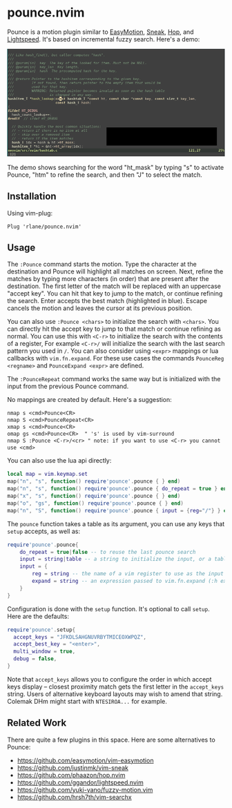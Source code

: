 # pounce.nvim

Pounce is a motion plugin similar to [EasyMotion][1], [Sneak][2], [Hop][3], and
[Lightspeed][4]. It's based on incremental fuzzy search. Here's a demo:

![demo](.assets/demo.gif)

The demo shows searching for the word "ht_mask" by typing "s" to activate
Pounce, "htm" to refine the search, and then "J" to select the match.

[1]: https://github.com/easymotion/vim-easymotion
[2]: https://github.com/justinmk/vim-sneak
[3]: https://github.com/phaazon/hop.nvim
[4]: https://github.com/ggandor/lightspeed.nvim

## Installation

Using vim-plug:

```
Plug 'rlane/pounce.nvim'
```

## Usage

The `:Pounce` command starts the motion. Type the character at the destination
and Pounce will highlight all matches on screen. Next, refine the matches by
typing more characters (in order) that are present after the destination. The
first letter of the match will be replaced with an uppercase "accept key". You
can hit that key to jump to the match, or continue refining the search. Enter
accepts the best match (highlighted in blue). Escape cancels the motion and
leaves the cursor at its previous position.

You can also use `:Pounce <chars>` to initialize the search with `<chars>`. You
can directly hit the accept key to jump to that match or continue refining as
normal. You can use this with `<C-r>` to initialize the search with the
contents of a register, For example `<C-r>/` will initialize the search with
the last search pattern you used in `/`. You can also consider using `<expr>`
mappings or lua callbacks with `vim.fn.expand`. For these use cases the
commands `PounceReg <regname>` and `PounceExpand <expr>` are defined.

The `:PounceRepeat` command works the same way but is initialized with the
input from the previous Pounce command.

No mappings are created by default. Here's a suggestion:

```vim
nmap s <cmd>Pounce<CR>
nmap S <cmd>PounceRepeat<CR>
xmap s <cmd>Pounce<CR>
omap gs <cmd>Pounce<CR>  " 's' is used by vim-surround
nmap S :Pounce <C-r>/<cr> " note: if you want to use <C-r> you cannot use <cmd>
```

You can also use the lua api directly:

```lua
local map = vim.keymap.set
map("n", "s", function() require'pounce'.pounce { } end)
map("n", "s", function() require'pounce'.pounce { do_repeat = true } end)
map("x", "s", function() require'pounce'.pounce { } end)
map("o", "gs", function() require'pounce'.pounce { } end)
map("n", "S", function() require'pounce'.pounce { input = {reg="/"} } end)
```

The `pounce` function takes a table as its argument, you can use any keys that
`setup` accepts, as well as:

```lua
require'pounce'.pounce{
    do_repeat = true|false -- to reuse the last pounce search
    input = string|table -- a string to initialize the input, or a table:
    input = {
        reg = string -- the name of a vim register to use as the input (:h registers)
        expand = string -- an expression passed to vim.fn.expand (:h expand())
    }
}
```

Configuration is done with the `setup` function. It's optional to call `setup`.
Here are the defaults:

```lua
require'pounce'.setup{
  accept_keys = "JFKDLSAHGNUVRBYTMICEOXWPQZ",
  accept_best_key = "<enter>",
  multi_window = true,
  debug = false,
}
```

Note that `accept_keys` allows you to configure the order in which accept keys
display – closest proximity match gets the first letter in the `accept_keys`
string. Users of alternative keyboard layouts may wish to amend that string.
Colemak DHm might start with `NTESIROA...` for example.

## Related Work

There are quite a few plugins in this space. Here are some alternatives to
Pounce:

- https://github.com/easymotion/vim-easymotion
- https://github.com/justinmk/vim-sneak
- https://github.com/phaazon/hop.nvim
- https://github.com/ggandor/lightspeed.nvim
- https://github.com/yuki-yano/fuzzy-motion.vim
- https://github.com/hrsh7th/vim-searchx
